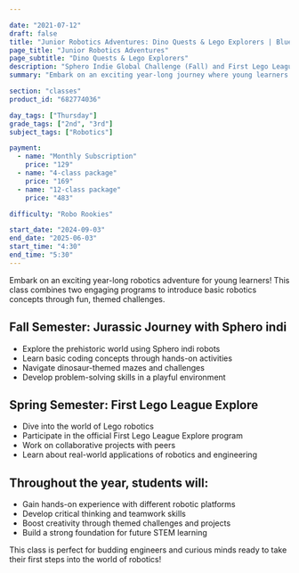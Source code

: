 ```yaml
---

date: "2021-07-12"
draft: false
title: "Junior Robotics Adventures: Dino Quests & Lego Explorers | Blue Ridge Boost"
page_title: "Junior Robotics Adventures"
page_subtitle: "Dino Quests & Lego Explorers"
description: "Sphero Indie Global Challenge (Fall) and First Lego League Explore (Spring)"
summary: "Embark on an exciting year-long journey where young learners explore basic robotics concepts through themed challenges, including Jurassic adventures with Sphero Indi in the fall and collaborative Lego robotics projects in the spring, fostering critical thinking, teamwork, and creativity."

section: "classes"
product_id: "682774036"

day_tags: ["Thursday"]
grade_tags: ["2nd", "3rd"]
subject_tags: ["Robotics"]

payment:
  - name: "Monthly Subscription"
    price: "129"
  - name: "4-class package"
    price: "169"
  - name: "12-class package"
    price: "483"

difficulty: "Robo Rookies"

start_date: "2024-09-03"
end_date: "2025-06-03"
start_time: "4:30"
end_time: "5:30"
---
```


<p>Embark on an exciting year-long robotics adventure for young learners! This class combines two engaging programs to introduce basic robotics concepts through fun, themed challenges.</p>
    <h2>Fall Semester: Jurassic Journey with Sphero indi</h2>
    <ul>
      <li>Explore the prehistoric world using Sphero indi robots</li>
      <li>Learn basic coding concepts through hands-on activities</li>
      <li>Navigate dinosaur-themed mazes and challenges</li>
      <li>Develop problem-solving skills in a playful environment</li>
    </ul>
    <h2>Spring Semester: First Lego League Explore</h2>
    <ul>
      <li>Dive into the world of Lego robotics</li>
      <li>Participate in the official First Lego League Explore program</li>
      <li>Work on collaborative projects with peers</li>
      <li>Learn about real-world applications of robotics and engineering</li>
    </ul>
    <h2>Throughout the year, students will:</h2>
    <ul>
      <li>Gain hands-on experience with different robotic platforms</li>
      <li>Develop critical thinking and teamwork skills</li>
      <li>Boost creativity through themed challenges and projects</li>
      <li>Build a strong foundation for future STEM learning</li>
    </ul>
    <p>This class is perfect for budding engineers and curious minds ready to take their first steps into the world of robotics!</p>
